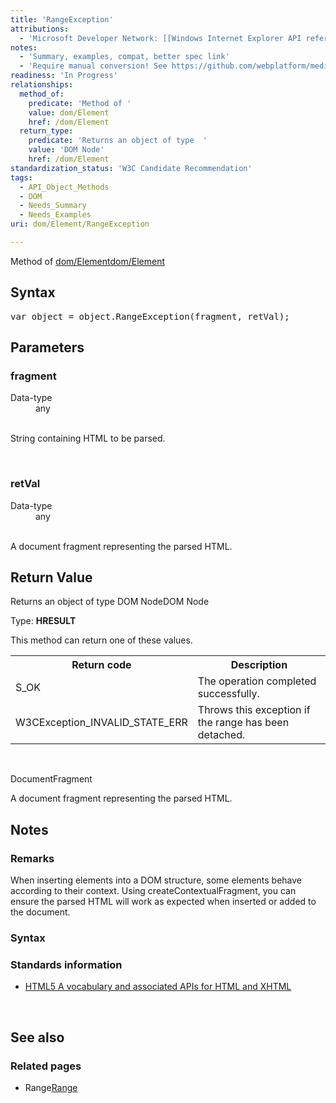 ```yaml
---
title: 'RangeException'
attributions:
  - 'Microsoft Developer Network: [[Windows Internet Explorer API reference](http://msdn.microsoft.com/en-us/library/ie/hh828809%28v=vs.85%29.aspx) Article]'
notes:
  - 'Summary, examples, compat, better spec link'
  - 'Require manual conversion! See https://github.com/webplatform/mediawiki-conversion/issues/24'
readiness: 'In Progress'
relationships:
  method_of:
    predicate: 'Method of '
    value: dom/Element
    href: /dom/Element
  return_type:
    predicate: 'Returns an object of type  '
    value: 'DOM Node'
    href: /dom/Element
standardization_status: 'W3C Candidate Recommendation'
tags:
  - API_Object_Methods
  - DOM
  - Needs_Summary
  - Needs_Examples
uri: dom/Element/RangeException

---
```

<p>
</p>

<p>Method of <a href="/dom/Element">dom/Element</a><a href="/dom/Element">dom/Element</a>
</p>
<h2>Syntax</h2>
<pre class="js">
var object = object.RangeException(fragment, retVal);
</pre>
<h2>Parameters</h2>
<h3>fragment</h3>
<dl><dt> Data-type</dt>
<dd> any</dd></dl><p><br/>
String containing HTML to be parsed.
</p><p><br/></p>
<h3>retVal</h3>
<dl><dt> Data-type</dt>
<dd> any</dd></dl><p><br/>
A document fragment representing the parsed HTML.
</p>
<h2>Return Value</h2>
<p>Returns an object of type  DOM NodeDOM Node
</p><p>Type: <b>HRESULT</b>
</p><p>This method can return one of these values.
</p>
<table class="wikitable"><tr><th>Return code
</th>
<th>Description
</th></tr><tr><td>S_OK
</td>
<td>The operation completed successfully.
</td></tr><tr><td>W3CException_INVALID_STATE_ERR
</td>
<td>Throws this exception if the range has been detached.
</td></tr></table><p> 
</p><p>DocumentFragment
</p><p>A document fragment representing the parsed HTML.
</p>

<h2>Notes</h2>
<h3>Remarks</h3>
<p>When inserting elements into a DOM structure, some elements behave according to their context. Using createContextualFragment, you can ensure the parsed HTML will work as expected when inserted or added to the document.
</p>
<h3>Syntax</h3>
<h3>Standards information</h3>
<ul><li><a rel="nofollow" class="external text" href="http://go.microsoft.com/fwlink/p/?linkid=221374">HTML5 A vocabulary and associated APIs for HTML and XHTML</a></li></ul><p><br/></p>
<h2>See also</h2>
<h3>Related pages</h3>
<ul><li>Range<a href="/dom/Range">Range</a></li></ul>

